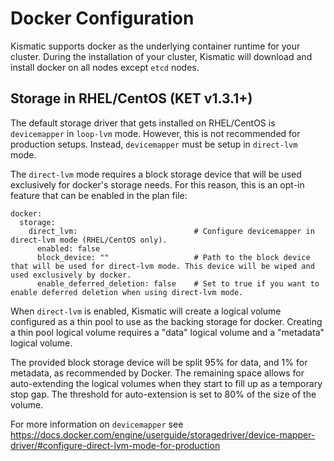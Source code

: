 # Docker Configuration

Kismatic supports docker as the underlying container runtime for your cluster. During the installation of your cluster, 
Kismatic will download and install docker on all nodes except `etcd` nodes.

## Storage in RHEL/CentOS (KET v1.3.1+)
The default storage driver that gets installed on RHEL/CentOS is `devicemapper` in `loop-lvm` mode. However, 
this is not recommended for production setups. Instead, `devicemapper` must be setup in `direct-lvm` mode. 

The `direct-lvm` mode requires a block storage device that will be used exclusively for docker's storage needs.
For this reason, this is an opt-in feature that can be enabled in the plan file:

```
docker:
  storage:
    direct_lvm:                          # Configure devicemapper in direct-lvm mode (RHEL/CentOS only).
      enabled: false
      block_device: ""                   # Path to the block device that will be used for direct-lvm mode. This device will be wiped and used exclusively by docker.
      enable_deferred_deletion: false    # Set to true if you want to enable deferred deletion when using direct-lvm mode.
```

When `direct-lvm` is enabled, Kismatic will create a logical volume configured as a thin pool to use as the backing storage
for docker. Creating a thin pool logical volume requires a "data" logical volume and a "metadata" logical volume.

The provided block storage device will be split 95% for data, and 1% for metadata, as recommended by Docker. The remaining 
space allows for auto-extending the logical volumes when they start to fill up as a temporary stop gap. 
The threshold for auto-extension is set to 80% of the size of the volume.

For more information on `devicemapper` see https://docs.docker.com/engine/userguide/storagedriver/device-mapper-driver/#configure-direct-lvm-mode-for-production
